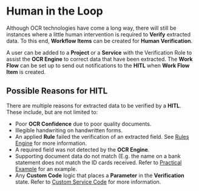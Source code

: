 # Human in the Loop

Although OCR technologies have come a long way, there will still be instances where a little human intervention is required to **Verify** extracted data. To this end, **Workflow Items** can be created for **Human Verification**.

A user can be added to a **Project** or a **Service** with the Verification Role to assist the **OCR Engine** to correct data that have been extracted. The **Work Flow** can be set up to send out notifications to the **HITL** when **Work Flow Item** is created.

## Possible Reasons for HITL

There are multiple reasons for extracted data to be verified by a **HITL**. These include, but are not limited to:

* Poor **OCR Confidence** due to poor quality documents.
* Illegible handwriting on handwritten forms.
* An applied **Rule** failed the verification of an extracted field. See [Rules Engine](../rules-engine/rules-engine.md) for more information.
* A required field was not detected by the **OCR Engine**.
* Supporting document data do not match (E.g. the name on a bank statement does not match the ID cards received. Refer to [Practical Example](../practical-examples/credit-application-process-accept-or-reject-the-application.md) for an example.
* Any **Custom Code** logic that places a **Parameter** in the **Verification** state. Refer to [Custom Service Code](https://github.com/aiforged/docs/blob/master/human-in-the-loop/custom-service-code/README.md) for more information.
